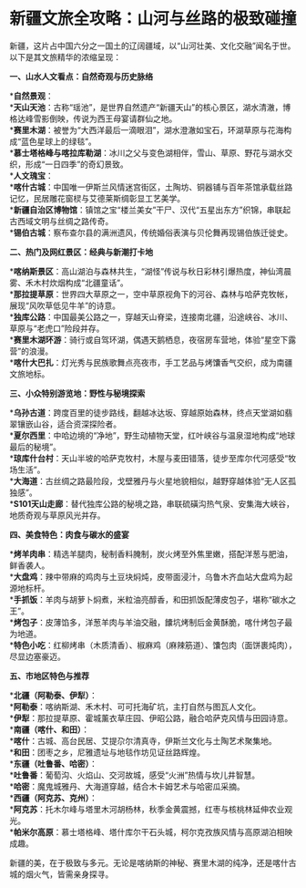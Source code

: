 # 新疆文旅全攻略：山河与丝路的极致碰撞  

新疆，这片占中国六分之一国土的辽阔疆域，以“山河壮美、文化交融”闻名于世。以下是其文旅精华的浓缩呈现：  

**一、山水人文看点：自然奇观与历史脉络**  

***自然景观**：  
***天山天池**：古称“瑶池”，是世界自然遗产“新疆天山”的核心景区，湖水清澈，博格达峰雪影倒映，传说为西王母宴请群仙之地。  
***赛里木湖**：被誉为“大西洋最后一滴眼泪”，湖水澄澈如宝石，环湖草原与花海构成“蓝色星球上的绿毯”。  
***慕士塔格峰与喀拉库勒湖**：冰川之父与变色湖相伴，雪山、草原、野花与湖水交织，形成“一日四季”的奇幻景致。  
***人文瑰宝**：  
***喀什古城**：中国唯一伊斯兰风情迷宫街区，土陶坊、铜器铺与百年茶馆承载丝路记忆，民居雕花窗棂与艾德莱斯绸彰显工艺美学。  
***新疆自治区博物馆**：镇馆之宝“楼兰美女”干尸、汉代“五星出东方”织锦，串联起古西域文明与丝绸之路传奇。  
***锡伯古城**：察布查尔县的满洲遗风，传统婚俗表演与贝伦舞再现锡伯族迁徙史。  

**二、热门及网红景区：经典与新潮打卡地**  

***喀纳斯景区**：高山湖泊与森林共生，“湖怪”传说与秋日彩林引爆热度，神仙湾晨雾、禾木村炊烟构成“北疆童话”。  
***那拉提草原**：世界四大草原之一，空中草原视角下的河谷、森林与哈萨克牧帐，展现“风吹草低见牛羊”的诗意。  
***独库公路**：中国最美公路之一，穿越天山脊梁，连接南北疆，沿途峡谷、冰川、草原与“老虎口”险段并存。  
***赛里木湖环游**：骑行或自驾环湖，偶遇天鹅栖息，夜宿房车营地，体验“星空下露营”的浪漫。  
***喀什大巴扎**：灯光秀与民族歌舞点亮夜市，手工艺品与烤馕香气交织，成为南疆文旅地标。  

**三、小众特别游览地：野性与秘境探索**  

***乌孙古道**：跨度百里的徒步路线，翻越冰达坂、穿越原始森林，终点天堂湖如翡翠镶嵌山谷，适合资深探险者。  
***夏尔西里**：中哈边境的“净地”，野生动植物天堂，红叶峡谷与温泉湿地构成“地球最后的秘境”。  
***琼库什台村**：天山半坡的哈萨克牧村，木屋与麦田错落，徒步至库尔代河感受“牧场生活”。  
***大海道**：古丝绸之路最险段，戈壁雅丹与火星地貌相似，越野穿越体验“无人区孤独感”。  
***S101天山走廊**：替代独库公路的秘境之路，串联硫磺沟热气泉、安集海大峡谷，地质奇观与草原风光并存。  

**四、美食特色：肉食与碳水的盛宴**  

***烤羊肉串**：精选羊腿肉，秘制香料腌制，炭火烤至外焦里嫩，搭配洋葱与肥油，鲜香袭人。  
***大盘鸡**：辣中带麻的鸡肉与土豆块焖炖，皮带面浸汁，乌鲁木齐血站大盘鸡为起源地标杆。  
***手抓饭**：羊肉与胡萝卜焖煮，米粒油亮醇香，和田抓饭配薄皮包子，堪称“碳水之王”。  
***烤包子**：皮薄馅多，洋葱羊肉与羊油交融，饢坑烤制后金黄酥脆，喀什烤包子最为地道。  
***特色小吃**：红柳烤串（木质清香）、椒麻鸡（麻辣筋道）、馕包肉（面饼裹炖肉），尽显边塞豪迈。  

**五、市地区特色与推荐**  

***北疆（阿勒泰、伊犁）**：  
***阿勒泰**：喀纳斯湖、禾木村、可可托海矿坑，主打自然与图瓦人文化。  
***伊犁**：那拉提草原、霍城薰衣草庄园、伊昭公路，融合哈萨克风情与田园诗意。  
***南疆（喀什、和田）**：  
***喀什**：古城、高台民居、艾提尕尔清真寺，伊斯兰文化与土陶艺术聚集地。  
***和田**：团枣之乡，尼雅遗址与地毯作坊见证丝路辉煌。  
***东疆（吐鲁番、哈密）**：  
***吐鲁番**：葡萄沟、火焰山、交河故城，感受“火洲”热情与坎儿井智慧。  
***哈密**：魔鬼城雅丹、大海道穿越，结合木卡姆艺术与哈密瓜采摘。  
***西疆（阿克苏、克州）**：  
***阿克苏**：托木尔峰与塔里木河胡杨林，秋季金黄震撼，红枣与核桃林延伸农业观光。  
***帕米尔高原**：慕士塔格峰、塔什库尔干石头城，柯尔克孜族风情与高原湖泊相映成趣。  

新疆的美，在于极致与多元。无论是喀纳斯的神秘、赛里木湖的纯净，还是喀什古城的烟火气，皆需亲身探寻。  
